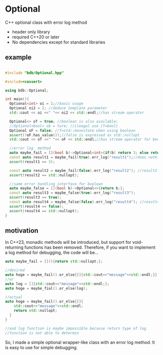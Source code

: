 
# Optional

C++ optional class with error log method

- header only library
- required C++20 or later
- No dependencies except for standard libraries

## example

```C++

#include "bdb/Optional.hpp"

#include<cassert>

using bdb::Optional;

int main(){
  Optional<int> oi = 1;//basic usage
  Optional oi2 = 2; //deduce template parameter
  std::cout << oi <<" "<< oi2 << std::endl;//has stream operator

  Optional<> oT = true; //boolean is also available;
  //Optional<bool> ob = ture; //ileagal use (T=bool)
  Optional oF = false; //T=std::monostate when using boolean
  assert(!oF.has_value());//false is expressed as std::nullopt
  std::cout << oT <<" "<< oF << std::endl;//has stream operator for bool

  //error log  method
  auto maybe_fail = [](bool b)->Optional<int>{if(b) return 3; else return std::nullopt;};
  const auto result1 = maybe_fail(true).err_log("result1");//does nothing
  assert(result1 == 3);

  const auto result2 = maybe_fail(false).err_log("result2"); //result2 @ err_log[src/test.cpp:29]
  assert(result2 == std::nullopt);

  //same error handling interface for boolean
  auto maybe_false = [](bool b)->Optional<>{return b;};
  const auto result3 = maybe_false(true).err_log("result3");
  assert(result3 == true);
  const auto result4 = maybe_false(false).err_log("result4"); //result4 @ err_log[src/test.cpp:36]
  assert(result4 == false);
  assert(result4 == std::nullopt);
}

```

## motivation

In C++23, monadic methods will be introduced, but support for void-returning functions has been removed. Therefore, if you want to implement a log method for debugging, the code will be...

```C++
auto maybe_fail = [](){return std::nullopt;};

//desired
auto hoge = maybe_fail().or_else{[]{std::cout<<"message"<<std::endl;}};
//or
auto log = []{std::cout<<"message"<<std::endl;};
auto hoge = maybe_fial().or_else(log);

//actual
auto hoge = maybe_fail().or_else{[]{
    std::cout<<"message"<<std::endl;
    return std::nullopt;
  }
}

//and log function is maybe impossible because return type of log
//function is not able to determin

```

So, I made a simple optional wrapper-like class with an error log method. It is easy to use for simple debugging.




